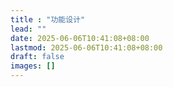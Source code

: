```yaml
---
title : "功能设计"
lead: ""
date: 2025-06-06T10:41:08+08:00
lastmod: 2025-06-06T10:41:08+08:00
draft: false
images: []
---
```

